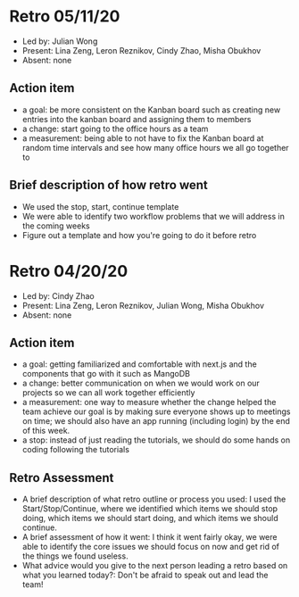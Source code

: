 # Retro 05/11/20

- Led by: Julian Wong
- Present: Lina Zeng, Leron Reznikov, Cindy Zhao, Misha Obukhov
- Absent: none

## Action item

- a goal: be more consistent on the Kanban board such as creating new entries into the kanban board and assigning them to members
- a change: start going to the office hours as a team
- a measurement: being able to not have to fix the Kanban board at random time intervals and see how many office hours we all go together to

## Brief description of how retro went

- We used the stop, start, continue template
- We were able to identify two workflow problems that we will address in the coming weeks
- Figure out a template and how you're going to do it before retro

# Retro 04/20/20

- Led by: Cindy Zhao
- Present: Lina Zeng, Leron Reznikov, Julian Wong, Misha Obukhov
- Absent: none

## Action item

- a goal: getting familiarized and comfortable with next.js and the components that go with it such as MangoDB
- a change: better communication on when we would work on our projects so we can all work together efficiently
- a measurement: one way to measure whether the change helped the team achieve our goal is by making sure everyone shows up to meetings on time; we should also have an app running (including login) by the end of this week.
- a stop: instead of just reading the tutorials, we should do some hands on coding following the tutorials

## Retro Assessment

- A brief description of what retro outline or process you used: I used the Start/Stop/Continue, where we identified which items we should stop doing, which items we should start doing, and which items we should continue.
- A brief assessment of how it went: I think it went fairly okay, we were able to identify the core issues we should focus on now and get rid of the things we found useless.
- What advice would you give to the next person leading a retro based on what you learned today?: Don't be afraid to speak out and lead the team!
